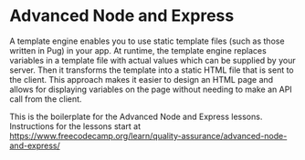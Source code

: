 # Advanced Node and Express

A template engine enables you to use static template files (such as those written in Pug) in your app. At runtime, the template engine replaces variables in a template file with actual values which can be supplied by your server. Then it transforms the template into a static HTML file that is sent to the client. This approach makes it easier to design an HTML page and allows for displaying variables on the page without needing to make an API call from the client.

This is the boilerplate for the Advanced Node and Express lessons. Instructions for the lessons start at https://www.freecodecamp.org/learn/quality-assurance/advanced-node-and-express/
